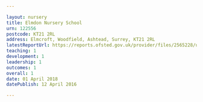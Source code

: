 ```yaml
---

layout: nursery
title: Elmdon Nursery School
urn: 122556
postcode: KT21 2RL
address: Elmcroft, Woodfield, Ashtead, Surrey, KT21 2RL
latestReportUrl: https://reports.ofsted.gov.uk/provider/files/2565228/urn/122556.pdf
teaching: 1
development: 1
leadership: 1
outcomes: 1
overall: 1
date: 01 April 2018 
datePublish: 12 April 2016

---
```

